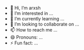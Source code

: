 - 👋 Hi, I’m arxsh
- 👀 I’m interested in ...
- 🌱 I’m currently learning ...
- 💞️ I’m looking to collaborate on ...
- 📫 How to reach me ...
- 😄 Pronouns: ...
- ⚡ Fun fact: ...

<!---
Sayalljaishreeram/Sayalljaishreeram is a ✨ special ✨ repository because its `README.md` (this file) appears on your GitHub profile.
You can click the Preview link to take a look at your changes.
--->
